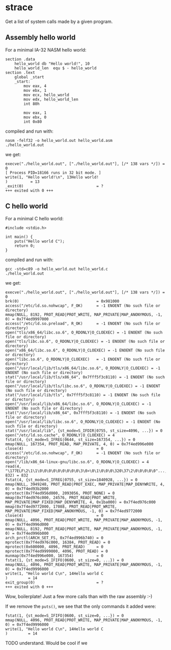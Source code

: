 # strace

Get a list of system calls made by a given program.

## Assembly hello world

For a minimal IA-32 NASM hello world:

    section .data
        hello_world db "Hello world!", 10
        hello_world_len  equ $ - hello_world
    section .text
        global _start
        _start:
            mov eax, 4
            mov ebx, 1
            mov ecx, hello_world
            mov edx, hello_world_len
            int 80h

            mov eax, 1
            mov ebx, 0
            int 0x80

compiled and run with:

    nasm -felf32 -o hello_world.out hello_world.asm
    ./hello_world.out

we get:

    execve("./hello_world.out", ["./hello_world.out"], [/* 138 vars */]) = 0
    [ Process PID=18166 runs in 32 bit mode. ]
    write(1, "Hello world!\n", 13Hello world!
    )          = 13
    _exit(0)                                = ?
    +++ exited with 0 +++

## C hello world

For a minimal C hello world:

    #include <stdio.h>

    int main() {
        puts("Hello world C");
        return 0;
    }

compiled and run with:

    gcc -std=c89 -o hello_world.out hello_world.c
    ./hello_world.out

we get:

    execve("./hello_world.out", ["./hello_world.out"], [/* 138 vars */]) = 0
    brk(0)                                  = 0x981000
    access("/etc/ld.so.nohwcap", F_OK)      = -1 ENOENT (No such file or directory)
    mmap(NULL, 8192, PROT_READ|PROT_WRITE, MAP_PRIVATE|MAP_ANONYMOUS, -1, 0) = 0x7f4ed9997000
    access("/etc/ld.so.preload", R_OK)      = -1 ENOENT (No such file or directory)
    open("tls/x86_64/libc.so.6", O_RDONLY|O_CLOEXEC) = -1 ENOENT (No such file or directory)
    open("tls/libc.so.6", O_RDONLY|O_CLOEXEC) = -1 ENOENT (No such file or directory)
    open("x86_64/libc.so.6", O_RDONLY|O_CLOEXEC) = -1 ENOENT (No such file or directory)
    open("libc.so.6", O_RDONLY|O_CLOEXEC)   = -1 ENOENT (No such file or directory)
    open("/usr/local/lib/tls/x86_64/libc.so.6", O_RDONLY|O_CLOEXEC) = -1 ENOENT (No such file or directory)
    stat("/usr/local/lib/tls/x86_64", 0x7fff5f3c8110) = -1 ENOENT (No such file or directory)
    open("/usr/local/lib/tls/libc.so.6", O_RDONLY|O_CLOEXEC) = -1 ENOENT (No such file or directory)
    stat("/usr/local/lib/tls", 0x7fff5f3c8110) = -1 ENOENT (No such file or directory)
    open("/usr/local/lib/x86_64/libc.so.6", O_RDONLY|O_CLOEXEC) = -1 ENOENT (No such file or directory)
    stat("/usr/local/lib/x86_64", 0x7fff5f3c8110) = -1 ENOENT (No such file or directory)
    open("/usr/local/lib/libc.so.6", O_RDONLY|O_CLOEXEC) = -1 ENOENT (No such file or directory)
    stat("/usr/local/lib", {st_mode=S_IFDIR|0755, st_size=4096, ...}) = 0
    open("/etc/ld.so.cache", O_RDONLY|O_CLOEXEC) = 4
    fstat(4, {st_mode=S_IFREG|0644, st_size=167354, ...}) = 0
    mmap(NULL, 167354, PROT_READ, MAP_PRIVATE, 4, 0) = 0x7f4ed996e000
    close(4)                                = 0
    access("/etc/ld.so.nohwcap", F_OK)      = -1 ENOENT (No such file or directory)
    open("/lib/x86_64-linux-gnu/libc.so.6", O_RDONLY|O_CLOEXEC) = 4
    read(4, "\177ELF\2\1\1\0\0\0\0\0\0\0\0\0\3\0>\0\1\0\0\0\320\37\2\0\0\0\0\0"..., 832) = 832
    fstat(4, {st_mode=S_IFREG|0755, st_size=1840928, ...}) = 0
    mmap(NULL, 3949248, PROT_READ|PROT_EXEC, MAP_PRIVATE|MAP_DENYWRITE, 4, 0) = 0x7f4ed93b2000
    mprotect(0x7f4ed956d000, 2093056, PROT_NONE) = 0
    mmap(0x7f4ed976c000, 24576, PROT_READ|PROT_WRITE, MAP_PRIVATE|MAP_FIXED|MAP_DENYWRITE, 4, 0x1ba000) = 0x7f4ed976c000
    mmap(0x7f4ed9772000, 17088, PROT_READ|PROT_WRITE, MAP_PRIVATE|MAP_FIXED|MAP_ANONYMOUS, -1, 0) = 0x7f4ed9772000
    close(4)                                = 0
    mmap(NULL, 4096, PROT_READ|PROT_WRITE, MAP_PRIVATE|MAP_ANONYMOUS, -1, 0) = 0x7f4ed996d000
    mmap(NULL, 8192, PROT_READ|PROT_WRITE, MAP_PRIVATE|MAP_ANONYMOUS, -1, 0) = 0x7f4ed996b000
    arch_prctl(ARCH_SET_FS, 0x7f4ed996b740) = 0
    mprotect(0x7f4ed976c000, 16384, PROT_READ) = 0
    mprotect(0x600000, 4096, PROT_READ)     = 0
    mprotect(0x7f4ed9999000, 4096, PROT_READ) = 0
    munmap(0x7f4ed996e000, 167354)          = 0
    fstat(1, {st_mode=S_IFIFO|0600, st_size=0, ...}) = 0
    mmap(NULL, 4096, PROT_READ|PROT_WRITE, MAP_PRIVATE|MAP_ANONYMOUS, -1, 0) = 0x7f4ed9996000
    write(1, "Hello world C\n", 14Hello world C
    )         = 14
    exit_group(0)                           = ?
    +++ exited with 0 +++

Wow, boilerplate! Just a few more calls than with the raw assembly :-)

If we remove the `puts()`, we see that the only commands it added were:

    fstat(1, {st_mode=S_IFIFO|0600, st_size=0, ...}) = 0
    mmap(NULL, 4096, PROT_READ|PROT_WRITE, MAP_PRIVATE|MAP_ANONYMOUS, -1, 0) = 0x7f4ed9996000
    write(1, "Hello world C\n", 14Hello world C
    )         = 14

TODO understand. Would be cool if we 
